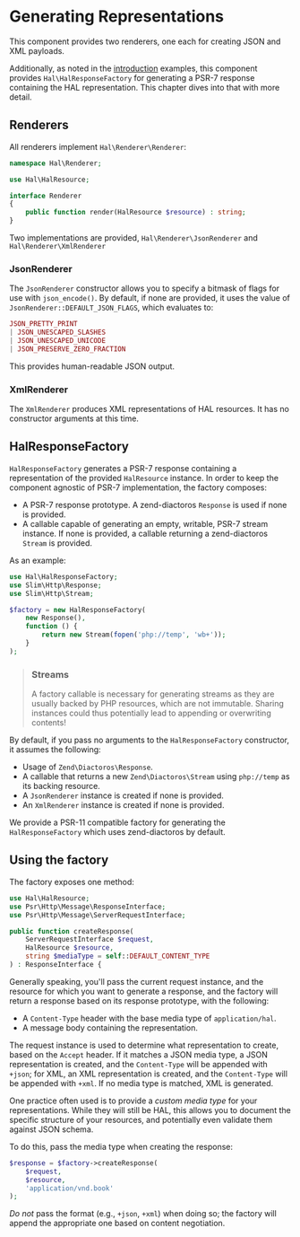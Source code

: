 # Generating Representations

This component provides two renderers, one each for creating JSON and XML
payloads.

Additionally, as noted in the [introduction](intro.md) examples, this component
provides `Hal\HalResponseFactory` for generating a PSR-7 response containing the
HAL representation. This chapter dives into that with more detail.

## Renderers

All renderers implement `Hal\Renderer\Renderer`:

```php
namespace Hal\Renderer;

use Hal\HalResource;

interface Renderer
{
    public function render(HalResource $resource) : string;
}
```

Two implementations are provided, `Hal\Renderer\JsonRenderer` and
`Hal\Renderer\XmlRenderer`

### JsonRenderer

The `JsonRenderer` constructor allows you to specify a bitmask of flags for use
with `json_encode()`. By default, if none are provided, it uses the value of
`JsonRenderer::DEFAULT_JSON_FLAGS`, which evaluates to:

```php
JSON_PRETTY_PRINT
| JSON_UNESCAPED_SLASHES
| JSON_UNESCAPED_UNICODE
| JSON_PRESERVE_ZERO_FRACTION
```

This provides human-readable JSON output.

### XmlRenderer

The `XmlRenderer` produces XML representations of HAL resources. It has no
constructor arguments at this time.

## HalResponseFactory

`HalResponseFactory` generates a PSR-7 response containing a representation of
the provided `HalResource` instance. In order to keep the component agnostic of
PSR-7 implementation, the factory composes:

- A PSR-7 response prototype. A zend-diactoros `Response` is used if none is
  provided.
- A callable capable of generating an empty, writable, PSR-7 stream instance.
  If none is provided, a callable returning a zend-diactoros `Stream` is
  provided.

As an example:

```php
use Hal\HalResponseFactory;
use Slim\Http\Response;
use Slim\Http\Stream;

$factory = new HalResponseFactory(
    new Response(),
    function () {
        return new Stream(fopen('php://temp', 'wb+'));
    }
);
```

> ### Streams
>
> A factory callable is necessary for generating streams as they are usually
> backed by PHP resources, which are not immutable. Sharing instances could
> thus potentially lead to appending or overwriting contents!

By default, if you pass no arguments to the `HalResponseFactory` constructor, it
assumes the following:

- Usage of `Zend\Diactoros\Response`.
- A callable that returns a new `Zend\Diactoros\Stream` using `php://temp` as
  its backing resource.
- A `JsonRenderer` instance is created if none is provided.
- An `XmlRenderer` instance is created if none is provided.

We provide a PSR-11 compatible factory for generating the `HalResponseFactory`
which uses zend-diactoros by default.

## Using the factory

The factory exposes one method:

```php
use Hal\HalResource;
use Psr\Http\Message\ResponseInterface;
use Psr\Http\Message\ServerRequestInterface;

public function createResponse(
    ServerRequestInterface $request,
    HalResource $resource,
    string $mediaType = self::DEFAULT_CONTENT_TYPE
) : ResponseInterface {
```

Generally speaking, you'll pass the current request instance, and the resource
for which you want to generate a response, and the factory will return a
response based on its response prototype, with the following:

- A `Content-Type` header with the base media type of `application/hal`.
- A message body containing the representation.

The request instance is used to determine what representation to create, based
on the `Accept` header. If it matches a JSON media type, a JSON representation
is created, and the `Content-Type` will be appended with `+json`; for XML, an
XML representation is created, and the `Content-Type` will be appended with
`+xml`. If no media type is matched, XML is generated.

One practice often used is to provide a _custom media type_ for your
representations. While they will still be HAL, this allows you to document the
specific structure of your resources, and potentially even validate them against
JSON schema.

To do this, pass the media type when creating the response:

```php
$response = $factory->createResponse(
    $request,
    $resource,
    'application/vnd.book'
);
```

_Do not_ pass the format (e.g., `+json`, `+xml`) when doing so; the factory will
append the appropriate one based on content negotiation.
